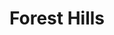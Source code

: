 ---
slug: acp-forest-hills
title: Forest Hills
address: 96-10 Metropolitan Ave.
state: New York
stateAbbreviation: NY
city: Forest Hills
postal: 11375
url: https://www.radnet.com/lhr-acpny/locations/acp-forest-hills
htmlHead: null
body: null
appointmentUrl: https://www.radnet.com/lenox-hill-radiology/for-patients/request-appointment
walkInTitle: Walk-In Hours
walkInDetails: Mon - Fri | 8:00 am - 4:00 pm
places:
- {
    name: "Lenox Hill Radiology | Forest Hills",
    longitude: -73.850910000000,
    latitude: 40.710470000000,
}
---